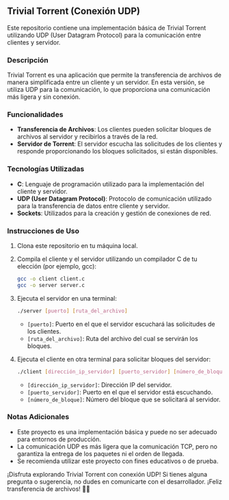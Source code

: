## Trivial Torrent (Conexión UDP)

Este repositorio contiene una implementación básica de Trivial Torrent utilizando UDP (User Datagram Protocol) para la comunicación entre clientes y servidor.

### Descripción

Trivial Torrent es una aplicación que permite la transferencia de archivos de manera simplificada entre un cliente y un servidor. En esta versión, se utiliza UDP para la comunicación, lo que proporciona una comunicación más ligera y sin conexión.

### Funcionalidades

- **Transferencia de Archivos**: Los clientes pueden solicitar bloques de archivos al servidor y recibirlos a través de la red.
- **Servidor de Torrent**: El servidor escucha las solicitudes de los clientes y responde proporcionando los bloques solicitados, si están disponibles.

### Tecnologías Utilizadas

- **C**: Lenguaje de programación utilizado para la implementación del cliente y servidor.
- **UDP (User Datagram Protocol)**: Protocolo de comunicación utilizado para la transferencia de datos entre cliente y servidor.
- **Sockets**: Utilizados para la creación y gestión de conexiones de red.

### Instrucciones de Uso

1. Clona este repositorio en tu máquina local.
2. Compila el cliente y el servidor utilizando un compilador C de tu elección (por ejemplo, gcc):

    ```bash
    gcc -o client client.c
    gcc -o server server.c
    ```

3. Ejecuta el servidor en una terminal:

    ```bash
    ./server [puerto] [ruta_del_archivo]
    ```

    - `[puerto]`: Puerto en el que el servidor escuchará las solicitudes de los clientes.
    - `[ruta_del_archivo]`: Ruta del archivo del cual se servirán los bloques.

4. Ejecuta el cliente en otra terminal para solicitar bloques del servidor:

    ```bash
    ./client [dirección_ip_servidor] [puerto_servidor] [número_de_bloque]
    ```

    - `[dirección_ip_servidor]`: Dirección IP del servidor.
    - `[puerto_servidor]`: Puerto en el que el servidor está escuchando.
    - `[número_de_bloque]`: Número del bloque que se solicitará al servidor.

### Notas Adicionales

- Este proyecto es una implementación básica y puede no ser adecuado para entornos de producción.
- La comunicación UDP es más ligera que la comunicación TCP, pero no garantiza la entrega de los paquetes ni el orden de llegada.
- Se recomienda utilizar este proyecto con fines educativos o de prueba.

¡Disfruta explorando Trivial Torrent con conexión UDP! Si tienes alguna pregunta o sugerencia, no dudes en comunicarte con el desarrollador. ¡Feliz transferencia de archivos! 🚀📡
